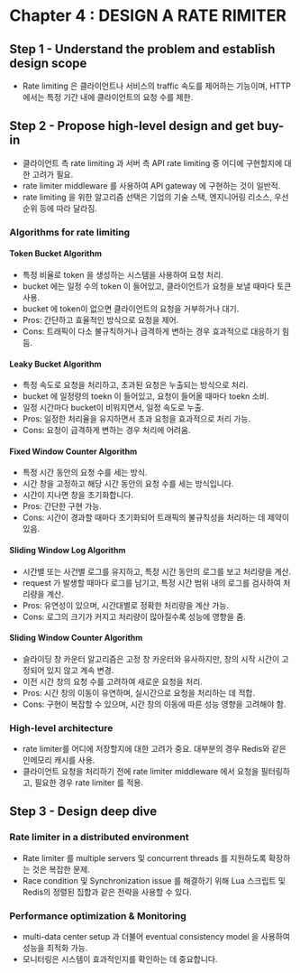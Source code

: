 # Chapter 4 : DESIGN A RATE RIMITER

## Step 1 - Understand the problem and establish design scope

- Rate limiting 은 클라이언트나 서비스의 traffic 속도를 제어하는 기능이며, HTTP 에서는 특정 기간 내에 클라이언트의 요청 수를 제한.

## Step 2 - Propose high-level design and get buy-in

- 클라이언트 측 rate limiting 과 서버 측 API rate limiting 중 어디에 구현할지에 대한 고려가 필요.
- rate limiter middleware 를 사용하여 API gateway 에 구현하는 것이 일반적.
- rate limiting 을 위한 알고리즘 선택은 기업의 기술 스택, 엔지니어링 리소스, 우선 순위 등에 따라 달라짐.

### Algorithms for rate limiting

#### Token Bucket Algorithm
- 특정 비율로 token 을 생성하는 시스템을 사용하여 요청 처리.
- bucket 에는 일정 수의 token 이 들어있고, 클라이언트가 요청을 보낼 때마다 토큰 사용.
- bucket 에 token이 없으면 클라이언트의 요청을 거부하거나 대기.
- Pros: 간단하고 효율적인 방식으로 요청을 제어.
- Cons: 트래픽이 다소 불규칙하거나 급격하게 변하는 경우 효과적으로 대응하기 힘듬.

#### Leaky Bucket Algorithm
- 특정 속도로 요청을 처리하고, 초과된 요청은 누출되는 방식으로 처리.
- bucket 에 일정량의 toekn 이 들어있고, 요청이 들어올 때마다 toekn 소비.
- 일정 시간마다 bucket이 비워지면서, 일정 속도로 누출.
- Pros: 일정한 처리율을 유지하면서 초과 요청을 효과적으로 처리 가능.
- Cons: 요청이 급격하게 변하는 경우 처리에 어려움.

#### Fixed Window Counter Algorithm
- 특정 시간 동안의 요청 수를 세는 방식.
- 시간 창을 고정하고 해당 시간 동안의 요청 수를 세는 방식입니다.
- 시간이 지나면 창을 초기화합니다.
- Pros: 간단한 구현 가능.
- Cons: 시간이 경과할 때마다 초기화되어 트래픽의 불규칙성을 처리하는 데 제약이 있음.

#### Sliding Window Log Algorithm
- 시간별 또는 사건별 로그를 유지하고, 특정 시간 동안의 로그를 보고 처리량을 계산.
- request 가 발생할 때마다 로그를 남기고, 특정 시간 범위 내의 로그를 검사하여 처리량을 계산.
- Pros: 유연성이 있으며, 시간대별로 정확한 처리량을 계산 가능.
- Cons: 로그의 크기가 커지고 처리량이 많아질수록 성능에 영향을 줌.

#### Sliding Window Counter Algorithm
- 슬라이딩 창 카운터 알고리즘은 고정 창 카운터와 유사하지만, 창의 시작 시간이 고정되어 있지 않고 계속 변경.
- 이전 시간 창의 요청 수를 고려하여 새로운 요청을 처리.
- Pros: 시간 창의 이동이 유연하며, 실시간으로 요청을 처리하는 데 적합.
- Cons: 구현이 복잡할 수 있으며, 시간 창의 이동에 따른 성능 영향을 고려해야 함.

### High-level architecture
- rate limiter를 어디에 저장할지에 대한 고려가 중요. 대부분의 경우 Redis와 같은 인메모리 캐시를 사용.
- 클라이언트 요청을 처리하기 전에 rate limiter middleware 에서 요청을 필터링하고, 필요한 경우 rate limiter 를 적용.

## Step 3 - Design deep dive

### Rate limiter in a distributed environment

- Rate limiter 를 multiple servers 및 concurrent threads 를 지원하도록 확장하는 것은 복잡한 문제.
- Race condition 및 Synchronization issue 를 해결하기 위해 Lua 스크립트 및 Redis의 정렬된 집합과 같은 전략을 사용할 수 있다.

### Performance optimization & Monitoring

- multi-data center setup 과 더불어 eventual consistency model 을 사용하여 성능을 최적화 가능.
- 모니터링은 시스템이 효과적인지를 확인하는 데 중요합니다.
